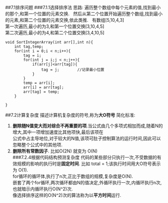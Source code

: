 ##7.1排序问题
###7.1.1选择排序法
思路: 遍历整个数组中每个元素的值,找到最小的那个,和第一个位置的元素交换.  
然后从第二个位置开始遍历整个数组,找到最小的元素,和第二个位置的元素交换,依此类推.  
有数组[5,10,4,3]  
第一次遍历,最小的为3,和第一个位置交换[3,10,4,5]  
第二次遍历,最小的为4,和第二个位置交换[3,4,10,5]  

```
void SortIntegerArray(int arr[],int n){
	int tag,temp;
	for(int i = 0;i < n;i++){
		tag = i;
		for(int j = i;j < n;j++){
			if(arr[j]<arr[tag]){
				tag = j;        //记录最小位置
			}
		}
		temp = arr[i];
		arr[i] = arr[tag];
		arr[tag] = temp;
	}
	
}
```
##7.2计算复杂度
描述计算机复杂度的符号,称为**大O符号**
简化标准:  
1. **删除随N值变大而对综合不再重要的项**.当公式由几个多项式相加而成,随着N的增大,其中一项增加速度比其他项快,最后该项在  
公式中占主导地位,对于较大的N值,该项可肚子控制算法的运行时间,因此可以忽略整个公式中的其他项.  
2. **删除所有常数因子**. 比如O(2N) 就变为 O(N)  
###7.2.4根据代码结构预测复杂度
代码的某些部分只执行一次,不受数据的有效规模的影响的执行时是**固定时间**. 比如 total = 1;该执行时间用大O符号表示为  O(1).  
for循环的循环体,执行了n次,正比于数组的规模,复杂度是O(N).  
嵌套了两个for循环,两次循环都由N的值决定,外循环执行一次,内循环执行n次, 也就暗示内循环执行O(N^2)次.  
像选择排序这样的O(N^2)次的算法称为以**平方时间**运行.  


